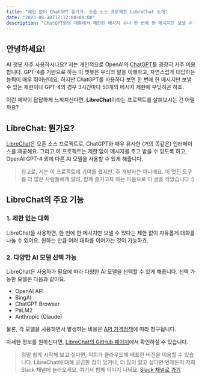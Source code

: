 ```yaml
---
title: "제한 없이 ChatGPT 즐기기: 오픈 소스 프로젝트 LibreChat 소개"
date: "2023-08-10T17:12:00+09:00"
description: "ChatGPT와의 대화에서 제한된 메시지 수나 한 번에 한 메시지만 보낼 수 있는 제약을 느꼈던 적 있으신가요? LibreChat은 이러한 제한이 없는 오픈 소스 프로젝트입니다. LibreChat을 통해 제한 없이 자유롭게 대화를 나누고, OpenAI GPT-4 뿐만 아니라 여러 AI 모델 중에서 선택할 수 있습니다. 이 글에서는 LibreChat의 주요 기능과 이점을 소개하고, 어떻게 사용할 수 있는지에 대해 알아봅니다."
---
```


## 안녕하세요!

AI 챗봇 자주 사용하시나요? 저는 개인적으로 OpenAI의 [ChatGPT](https://chat.openai.com)를 굉장히 자주 이용합니다. GPT-4를 기반으로 하는 이 챗봇은 우리의 말을 이해하고, 자연스럽게 대답하는 능력이 매우 뛰어난데요. 하지만 ChatGPT를 사용하다 보면 한 번에 한 메시지만 보낼 수 있는 제한이나 GPT-4의 경우 3시간마다 50개의 메시지 제한에 부딪히곤 하죠.

이런 제약이 답답하게 느껴지신다면, **LibreChat**이라는 프로젝트를 살펴보시는 건 어떨까요?

## LibreChat: 뭔가요?

[LibreChat](https://github.com/danny-avila/LibreChat)은 오픈 소스 프로젝트로, ChatGPT와 매우 유사한 (거의 똑같은) 인터페이스를 제공해요. 그리고 이 프로젝트는 제한 없이 메시지를 주고 받을 수 있도록 하고, OpenAI GPT-4 외에 다른 AI 모델을 사용할 수 있게 해줍니다.

> 참고로, 저는 이 프로젝트에 기여를 했지만, 주 개발자는 아니에요. 이 멋진 도구를 더 많은 사람들에게 알려, 함께 즐기고자 하는 마음으로 이 글을 적었습니다 :)

## LibreChat의 주요 기능

### 1. 제한 없는 대화

LibreChat을 사용하면, 한 번에 한 메시지만 보낼 수 있다는 제한 없이 자유롭게 대화를 나눌 수 있어요. 원하는 만큼 여러 대화를 이어가는 것이 가능하죠.

### 2. 다양한 AI 모델 선택 가능

LibreChat은 사용자가 필요에 따라 다양한 AI 모델을 선택할 수 있게 해줍니다. 선택 가능한 모델은 다음과 같아요.
- OpenAI API
- BingAI
- ChatGPT Browser
- PaLM2
- Anthropic (Claude)

물론, 각 모델을 사용하면서 발생하는 비용은 [API 가격정책](https://openai.com/pricing)에 따라 청구됩니다.

자세한 정보를 원하신다면, [LibreChat의 GitHub 페이지](https://github.com/danny-avila/LibreChat)에서 확인하실 수 있습니다.

>정말 쉽게 시작해 보고 싶다면, 저희가 클라우드에 배포한 버전을 이용할 수 있습니다. LibreChat에 대해 궁금한 점이 있거나, 더 많이 알고 싶다면 언제든지 저희 Slack 채널에 놀러오세요. 여기서 함께 이야기 나눠요. [Slack 채널로 가기](https://join.slack.com/t/aluvuhq/shared_invite/zt-20zzxpmcy-DfVmH58D1m21pyiwPGNlOQ)
